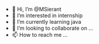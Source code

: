 - 👋 Hi, I’m @MSierant
- 👀 I’m interested in internship
- 🌱 I’m currently learning java
- 💞️ I’m looking to collaborate on ...
- 📫 How to reach me ...

<!---
MSierant/MSierant is a ✨ special ✨ repository because its `README.md` (this file) appears on your GitHub profile.
You can click the Preview link to take a look at your changes.
--->
